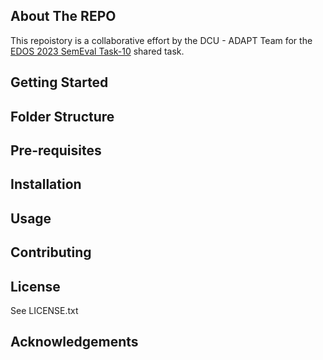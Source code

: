 <!-- ABOUT THE PROJECT -->
## About The REPO

This repoistory is a collaborative effort by the DCU - ADAPT Team for the
[EDOS 2023 SemEval Task-10](https://codalab.lisn.upsaclay.fr/competitions/7124)
shared task.


## Getting Started



## Folder Structure


## Pre-requisites


## Installation


## Usage


## Contributing


## License

See LICENSE.txt


## Acknowledgements



